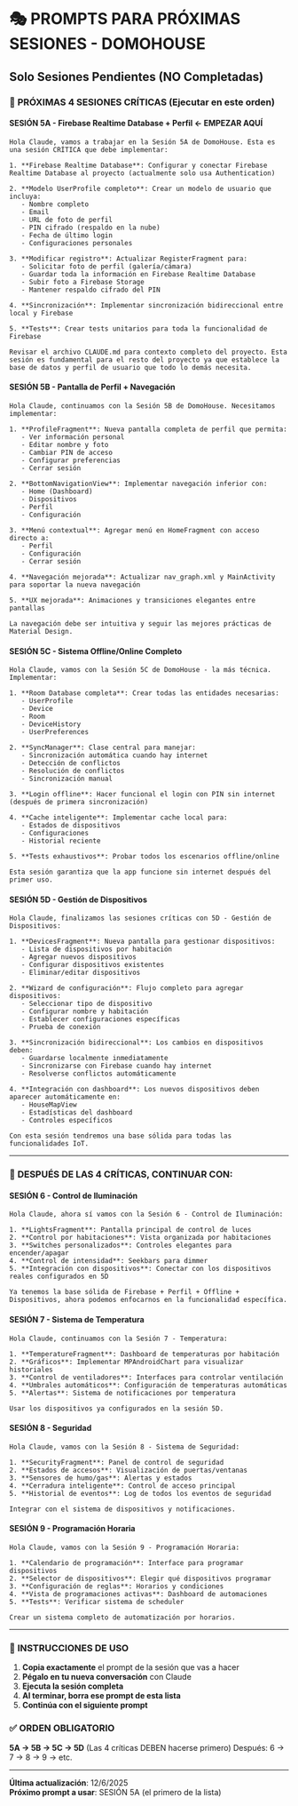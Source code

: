 # 🎭 PROMPTS PARA PRÓXIMAS SESIONES - DOMOHOUSE
## Solo Sesiones Pendientes (NO Completadas)

### 🚨 **PRÓXIMAS 4 SESIONES CRÍTICAS** (Ejecutar en este orden)

#### **SESIÓN 5A - Firebase Realtime Database + Perfil** ← **EMPEZAR AQUÍ**
```
Hola Claude, vamos a trabajar en la Sesión 5A de DomoHouse. Esta es una sesión CRÍTICA que debe implementar:

1. **Firebase Realtime Database**: Configurar y conectar Firebase Realtime Database al proyecto (actualmente solo usa Authentication)

2. **Modelo UserProfile completo**: Crear un modelo de usuario que incluya:
   - Nombre completo
   - Email
   - URL de foto de perfil
   - PIN cifrado (respaldo en la nube)
   - Fecha de último login
   - Configuraciones personales

3. **Modificar registro**: Actualizar RegisterFragment para:
   - Solicitar foto de perfil (galería/cámara)
   - Guardar toda la información en Firebase Realtime Database
   - Subir foto a Firebase Storage
   - Mantener respaldo cifrado del PIN

4. **Sincronización**: Implementar sincronización bidireccional entre local y Firebase

5. **Tests**: Crear tests unitarios para toda la funcionalidad de Firebase

Revisar el archivo CLAUDE.md para contexto completo del proyecto. Esta sesión es fundamental para el resto del proyecto ya que establece la base de datos y perfil de usuario que todo lo demás necesita.
```

#### **SESIÓN 5B - Pantalla de Perfil + Navegación**
```
Hola Claude, continuamos con la Sesión 5B de DomoHouse. Necesitamos implementar:

1. **ProfileFragment**: Nueva pantalla completa de perfil que permita:
   - Ver información personal
   - Editar nombre y foto
   - Cambiar PIN de acceso
   - Configurar preferencias
   - Cerrar sesión

2. **BottomNavigationView**: Implementar navegación inferior con:
   - Home (Dashboard)
   - Dispositivos
   - Perfil
   - Configuración

3. **Menú contextual**: Agregar menú en HomeFragment con acceso directo a:
   - Perfil
   - Configuración
   - Cerrar sesión

4. **Navegación mejorada**: Actualizar nav_graph.xml y MainActivity para soportar la nueva navegación

5. **UX mejorada**: Animaciones y transiciones elegantes entre pantallas

La navegación debe ser intuitiva y seguir las mejores prácticas de Material Design.
```

#### **SESIÓN 5C - Sistema Offline/Online Completo**
```
Hola Claude, vamos con la Sesión 5C de DomoHouse - la más técnica. Implementar:

1. **Room Database completa**: Crear todas las entidades necesarias:
   - UserProfile
   - Device
   - Room
   - DeviceHistory
   - UserPreferences

2. **SyncManager**: Clase central para manejar:
   - Sincronización automática cuando hay internet
   - Detección de conflictos
   - Resolución de conflictos
   - Sincronización manual

3. **Login offline**: Hacer funcional el login con PIN sin internet (después de primera sincronización)

4. **Cache inteligente**: Implementar cache local para:
   - Estados de dispositivos
   - Configuraciones
   - Historial reciente

5. **Tests exhaustivos**: Probar todos los escenarios offline/online

Esta sesión garantiza que la app funcione sin internet después del primer uso.
```

#### **SESIÓN 5D - Gestión de Dispositivos**
```
Hola Claude, finalizamos las sesiones críticas con 5D - Gestión de Dispositivos:

1. **DevicesFragment**: Nueva pantalla para gestionar dispositivos:
   - Lista de dispositivos por habitación
   - Agregar nuevos dispositivos
   - Configurar dispositivos existentes
   - Eliminar/editar dispositivos

2. **Wizard de configuración**: Flujo completo para agregar dispositivos:
   - Seleccionar tipo de dispositivo
   - Configurar nombre y habitación
   - Establecer configuraciones específicas
   - Prueba de conexión

3. **Sincronización bidireccional**: Los cambios en dispositivos deben:
   - Guardarse localmente inmediatamente
   - Sincronizarse con Firebase cuando hay internet
   - Resolverse conflictos automáticamente

4. **Integración con dashboard**: Los nuevos dispositivos deben aparecer automáticamente en:
   - HouseMapView
   - Estadísticas del dashboard
   - Controles específicos

Con esta sesión tendremos una base sólida para todas las funcionalidades IoT.
```

---

### 📝 **DESPUÉS DE LAS 4 CRÍTICAS, CONTINUAR CON:**

#### **SESIÓN 6 - Control de Iluminación**
```
Hola Claude, ahora sí vamos con la Sesión 6 - Control de Iluminación:

1. **LightsFragment**: Pantalla principal de control de luces
2. **Control por habitaciones**: Vista organizada por habitaciones
3. **Switches personalizados**: Controles elegantes para encender/apagar
4. **Control de intensidad**: Seekbars para dimmer
5. **Integración con dispositivos**: Conectar con los dispositivos reales configurados en 5D

Ya tenemos la base sólida de Firebase + Perfil + Offline + Dispositivos, ahora podemos enfocarnos en la funcionalidad específica.
```

#### **SESIÓN 7 - Sistema de Temperatura**
```
Hola Claude, continuamos con la Sesión 7 - Temperatura:

1. **TemperatureFragment**: Dashboard de temperaturas por habitación
2. **Gráficos**: Implementar MPAndroidChart para visualizar historiales
3. **Control de ventiladores**: Interfaces para controlar ventilación
4. **Umbrales automáticos**: Configuración de temperaturas automáticas
5. **Alertas**: Sistema de notificaciones por temperatura

Usar los dispositivos ya configurados en la sesión 5D.
```

#### **SESIÓN 8 - Seguridad**
```
Hola Claude, vamos con la Sesión 8 - Sistema de Seguridad:

1. **SecurityFragment**: Panel de control de seguridad
2. **Estados de accesos**: Visualización de puertas/ventanas
3. **Sensores de humo/gas**: Alertas y estados
4. **Cerradura inteligente**: Control de acceso principal
5. **Historial de eventos**: Log de todos los eventos de seguridad

Integrar con el sistema de dispositivos y notificaciones.
```

#### **SESIÓN 9 - Programación Horaria**
```
Hola Claude, vamos con la Sesión 9 - Programación Horaria:

1. **Calendario de programación**: Interface para programar dispositivos
2. **Selector de dispositivos**: Elegir qué dispositivos programar
3. **Configuración de reglas**: Horarios y condiciones
4. **Vista de programaciones activas**: Dashboard de automaciones
5. **Tests**: Verificar sistema de scheduler

Crear un sistema completo de automatización por horarios.
```

---

### 🎯 **INSTRUCCIONES DE USO**

1. **Copia exactamente** el prompt de la sesión que vas a hacer
2. **Pégalo en tu nueva conversación** con Claude
3. **Ejecuta la sesión completa**
4. **Al terminar, borra ese prompt de esta lista**
5. **Continúa con el siguiente prompt**

### ✅ **ORDEN OBLIGATORIO**
**5A → 5B → 5C → 5D** (Las 4 críticas DEBEN hacerse primero)
Después: 6 → 7 → 8 → 9 → etc.

---

**Última actualización**: 12/6/2025  
**Próximo prompt a usar**: SESIÓN 5A (el primero de la lista)